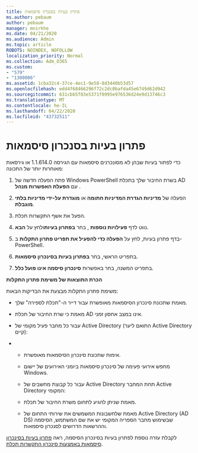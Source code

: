 ```yaml
---
title: פתרון בעיות בסנכרון סיסמאות
ms.author: pebaum
author: pebaum
manager: mnirkhe
ms.date: 04/21/2020
ms.audience: Admin
ms.topic: article
ROBOTS: NOINDEX, NOFOLLOW
localization_priority: Normal
ms.collection: Adm_O365
ms.custom:
- "579"
- "1300006"
ms.assetid: 1cba32c4-37ce-4ec1-9e58-8d3440b53d57
ms.openlocfilehash: edd4f68466296f72c2dc0bafda45e6749d62d942
ms.sourcegitcommit: 631cbb5f03e5371f0995e976536d24e9d13746c3
ms.translationtype: MT
ms.contentlocale: he-IL
ms.lasthandoff: 04/22/2020
ms.locfileid: "43732511"
---
```

# <a name="troubleshoot-password-synchronization"></a>פתרון בעיות בסנכרון סיסמאות

כדי לפתור בעיות שבהן לא מסונכרנים סיסמאות עם הגירסה 1.1.614.0 או גירסאות מאוחרות יותר של התכונה:
  
1. פתח הפעלה חדשה של Windows PowerShell בשרת החיבור שלך בתכלת AD עם **הפעלת האפשרות מנהל** .

2. הפעלה של **מדיניות הגדרת המדיניות חתומה** או **מוגדרת על-ידי מדיניות בלתי מוגבלת**.

3. הפעל את אשף התקשרות תכלת.

4. נווט לדף **פעילויות נוספות** , בחר **בפתרון בעיות**ולחץ על **הבא**.

5. בדף פתרון בעיות, לחץ על **הפעלה כדי להפעיל את תפריט פתרון התקלות** ב-PowerShell.

6. בתפריט הראשי, בחר **בפתרון בעיות בסינכרון סיסמאות**.

7. בתפריט המשנה, בחר באפשרות **סינכרון סיסמה אינו פועל כלל**.

**הכרת התוצאות של משימת פתרון התקלות**
  
משימת פתרון התקלות מבצעת את הבדיקות הבאות:
  
- מאמת שתכונת סינכרון הסיסמאות מאופשרת עבור דייר ה-"תכלת לספירה" שלך.

- מאמת כי שרת החיבור של תכלת AD אינו במצב אחסון זמני.

- עבור כל מחבר פעיל מקומי של Active Directory (התואם ליער Active Directory קיים):

- 
  - אימות שתכונת סינכרון הסיסמאות מאופשרת.

  - מחפש אירועי פעימה של סינכרון סיסמאות ביומני האירועים של יישום Windows.

  - עבור כל קבוצת מחשבים של Active Directory תחת המחבר Active Directory המקומי:

  - מאמת שניתן להגיע לתחום משרת החיבור של תכלת.

  - מאמת שלחשבונות המשמשים את שירותי התחום של Active Directory (AD DS) שבשימוש מחבר הספריה המקומי יש את שם המשתמש, הסיסמה וההרשאות הדרושים לסנכרון סיסמאות.

לקבלת עזרה נוספת לפתרון בעיות בסינכרון הסיסמה, ראה [פתרון בעיות בסינכרון סיסמאות באמצעות סינכרון התקשרות תכלת](https://docs.microsoft.com/azure/active-directory/connect/active-directory-aadconnectsync-troubleshoot-password-synchronization).
  